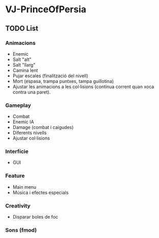 # VJ-PrinceOfPersia

## TODO List

### Animacions
- Enemic
- Salt "alt"
- Salt "llarg"
- Camina lent
- Pujar escales (finalització del nivell)
- Mort (espasa, trampa puntxes, tampa guillotina)
- Ajustar les animacions a les col·lisions (continua corrent quan xoca contra una paret).

### Gameplay
- Combat
- Enemic IA
- Damage (combat i caigudes)
- Diferents nivells
- Ajustar col·lisions

### Interfície
- GUI

### Feature
- Main menu
- Música i efectes especials

### Creativity 
- Disparar boles de foc

### Sons (fmod)
